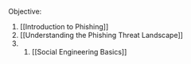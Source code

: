 
Objective:


1. [[Introduction to Phishing]]
2. [[Understanding the Phishing Threat Landscape]]
3. 
	1. [[Social Engineering Basics]]
